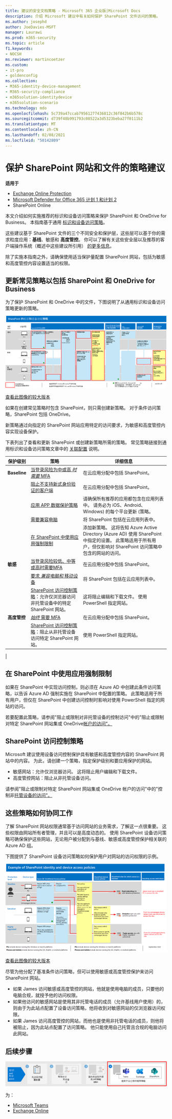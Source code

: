 ```yaml
---
title: 建议的安全文档策略 - Microsoft 365 企业版|Microsoft Docs
description: 介绍 Microsoft 建议中有关如何保护 SharePoint 文件访问的策略。
ms.author: josephd
author: JoeDavies-MSFT
manager: Laurawi
ms.prod: m365-security
ms.topic: article
f1.keywords:
- NOCSH
ms.reviewer: martincoetzer
ms.custom:
- it-pro
- goldenconfig
ms.collection:
- M365-identity-device-management
- M365-security-compliance
- m365solution-identitydevice
- m365solution-scenario
ms.technology: mdo
ms.openlocfilehash: 5c739a47ccab79561277436812c36f842b6b578c
ms.sourcegitcommit: d739f48b991793c08522a3d5323beba27f0111b2
ms.translationtype: MT
ms.contentlocale: zh-CN
ms.lasthandoff: 02/08/2021
ms.locfileid: "50142809"
---
```

# <a name="policy-recommendations-for-securing-sharepoint-sites-and-files"></a>保护 SharePoint 网站和文件的策略建议

**适用于**
- [Exchange Online Protection](https://go.microsoft.com/fwlink/?linkid=2148611)
- [Microsoft Defender for Office 365 计划 1 和计划 2](https://go.microsoft.com/fwlink/?linkid=2148715)
- SharePoint Online 


本文介绍如何实施推荐的标识和设备访问策略来保护 SharePoint 和 OneDrive for Business。 本指南基于通用 [标识和设备访问策略](identity-access-policies.md)。

这些建议基于 SharePoint 文件的三个不同安全和保护层，这些层可以基于你的需求粒度应用：**基线**、敏感和 **高度管控**。  你可以了解有关这些安全层以及推荐的客户端操作系统（概述中这些建议所引用） [的更多信息](microsoft-365-policies-configurations.md)。

除了实施本指南之外，请确保使用适当保护量配置 SharePoint 网站，包括为敏感和高度管控内容设置适当的权限。

## <a name="updating-common-policies-to-include-sharepoint-and-onedrive-for-business"></a>更新常见策略以包括 SharePoint 和 OneDrive for Business

为了保护 SharePoint 和 OneDrive 中的文件，下图说明了从通用标识和设备访问策略更新的策略。

[![用于保护对 Teams 及其从属服务的访问的策略更新摘要](../../media/microsoft-365-policies-configurations/identity-access-ruleset-sharepoint.png)](https://github.com/MicrosoftDocs/microsoft-365-docs/raw/public/microsoft-365/media/microsoft-365-policies-configurations/identity-access-ruleset-sharepoint.png)

[查看此图像的较大版本](https://github.com/MicrosoftDocs/microsoft-365-docs/raw/public/microsoft-365/media/microsoft-365-policies-configurations/identity-access-ruleset-sharepoint.png)

如果在创建常见策略时包含 SharePoint，则只需创建新策略。 对于条件访问策略，SharePoint 包括 OneDrive。

新策略通过向指定的 SharePoint 网站应用特定的访问要求，为敏感和高度管控内容实现设备保护。

下表列出了查看和更新 SharePoint 或创建新策略所需的策略。 常见策略链接到通用标识和设备访问策略文章中的 [关联配置](identity-access-policies.md) 说明。

|保护级别|策略|详细信息|
|---|---|---|
|**Baseline**|[当登录风险为中或高 *时需要* MFA](identity-access-policies.md#require-mfa-based-on-sign-in-risk)|在云应用分配中包括 SharePoint。|
||[阻止不支持新式身份验证的客户端](identity-access-policies.md#block-clients-that-dont-support-multi-factor)|在云应用分配中包括 SharePoint。|
||[应用 APP 数据保护策略](identity-access-policies.md#apply-app-data-protection-policies)|请确保所有推荐的应用都包含在应用列表中。 请务必为 iOS、Android、Windows) 的每个平台更新 (策略。|
||[需要兼容电脑](identity-access-policies.md#require-compliant-pcs-but-not-compliant-phones-and-tablets)|将 SharePoint 包括在云应用列表中。|
||[在 SharePoint 中使用应用强制限制](#use-app-enforced-restrictions-in-sharepoint)|添加新策略。 这将告知 Azure Active Directory (Azure AD) 使用 SharePoint 中指定的设置。 此策略适用于所有用户，但仅影响对 SharePoint 访问策略中包含的网站的访问。|
|**敏感**|[当登录风险较低、中等或高时需要MFA ](identity-access-policies.md#require-mfa-based-on-sign-in-risk)|在云应用分配中包括 SharePoint。|
||[要求 *兼容电脑和* 移动设备](identity-access-policies.md#require-compliant-pcs-and-mobile-devices)|将 SharePoint 包括在云应用列表中。|
||[SharePoint 访问控制策略](#sharepoint-access-control-policies)：允许仅浏览器访问非托管设备中的特定 SharePoint 网站。|这将阻止编辑和下载文件。 使用 PowerShell 指定网站。|
|**高度管控**|[*始终* 需要 MFA](identity-access-policies.md#require-mfa-based-on-sign-in-risk)|在云应用分配中包括 SharePoint。|
||[SharePoint 访问控制策略](#use-app-enforced-restrictions-in-sharepoint)：阻止从非托管设备访问特定 SharePoint 网站。|使用 PowerShell 指定网站。|
|

## <a name="use-app-enforced-restrictions-in-sharepoint"></a>在 SharePoint 中使用应用强制限制

如果在 SharePoint 中实现访问控制，则必须在 Azure AD 中创建此条件访问策略，以告诉 Azure AD 强制实施在 SharePoint 中配置的策略。 此策略适用于所有用户，但仅在 SharePoint 中创建访问控制时影响对使用 PowerShell 指定的网站的访问。

若要配置此策略，请参阅"阻止或限制对非托管设备的控制访问"中的"阻止或限制对特定 SharePoint 网站集或 OneDrive[帐户的访问"。](https://docs.microsoft.com/sharepoint/control-access-from-unmanaged-devices)

## <a name="sharepoint-access-control-policies"></a>SharePoint 访问控制策略

Microsoft 建议使用设备访问控制保护具有敏感和高度管控内容的 SharePoint 网站中的内容。 为此，请创建一个策略，指定保护级别和要应用保护的网站。

- 敏感网站：允许仅浏览器访问。 这将阻止用户编辑和下载文件。
- 高度管控网站：阻止从非托管设备访问。

请参阅"阻止或限制对特定 SharePoint 网站集或 OneDrive 帐户的访问"中的"控制非[托管设备的访问"。](https://docs.microsoft.com/sharepoint/control-access-from-unmanaged-devices)

## <a name="how-these-policies-work-together"></a>这些策略如何协同工作

了解 SharePoint 网站权限通常基于访问网站的业务需求，了解这一点很重要。 这些权限由网站所有者管理，并且可以是高度动态的。 使用 SharePoint 设备访问策略可确保保护这些网站，无论用户被分配到与基线、敏感或高度管控保护相关联的 Azure AD 组。

下图提供了 SharePoint 设备访问策略如何保护用户对网站的访问权限的示例。

[![SharePoint 设备访问策略如何保护网站的示例](../../media/microsoft-365-policies-configurations/SharePoint-rules-scenario.png)](https://github.com/MicrosoftDocs/microsoft-365-docs/raw/public/microsoft-365/media/microsoft-365-policies-configurations/SharePoint-rules-scenario.png)

[查看此图像的较大版本](https://github.com/MicrosoftDocs/microsoft-365-docs/raw/public/microsoft-365/media/microsoft-365-policies-configurations/SharePoint-rules-scenario.png)

尽管为他分配了基准条件访问策略，但可以使用敏感或高度管控保护来访问 SharePoint 网站。

- 如果 James 访问敏感或高度管控的网站，他就是使用电脑的成员，只要他的电脑合规，就授予他的访问权限。
- 如果他访问的敏感网站是使用其非托管电话的成员（允许基线用户使用）的，则由于为此站点配置了设备访问策略，他将收到对敏感网站的仅浏览器访问权限。
- 如果 James 访问高度管控的网站，而他也是使用非托管电话的成员，则他将被阻止，因为此站点配置了访问策略。 他只能使用自己托管且合规的电脑访问此网站。

## <a name="next-step"></a>后续步骤

![步骤 4：Microsoft 365 云应用的策略](../../media/microsoft-365-policies-configurations/identity-device-access-steps-next-step-4.png)

为：

- [Microsoft Teams](teams-access-policies.md)
- [Exchange Online](secure-email-recommended-policies.md)
